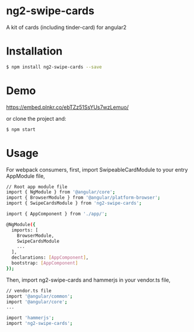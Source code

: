 # ng2-swipe-cards
A kit of cards (including tinder-card) for angular2

# Installation
```bash
$ npm install ng2-swipe-cards --save
```

# Demo
https://embed.plnkr.co/ebTZz51SsYUs7wzLemuo/

or clone the project and:
```bash
$ npm start
```

# Usage

For webpack consumers, first, import SwipeableCardModule to your entry AppModule file,

```bash
// Root app module file
import { NgModule } from '@angular/core';
import { BrowserModule } from '@angular/platform-browser';
import { SwipeCardsModule } from 'ng2-swipe-cards';

import { AppComponent } from './app/';

@NgModule({
  imports: [
    BrowserModule,
    SwipeCardsModule
    ...
  ],
  declarations: [AppComponent],
  bootstrap: [AppComponent]
});
```

Then, import ng2-swipe-cards and hammerjs in your vendor.ts file,
```bash
// vendor.ts file
import '@angular/common';
import '@angular/core';
...

import 'hammerjs';
import 'ng2-swipe-cards';
```
